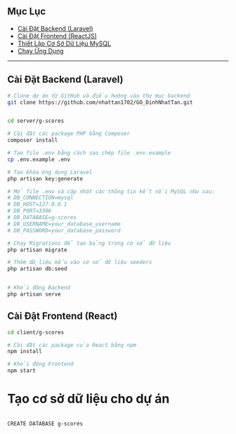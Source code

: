 

## Mục Lục
- [Cài Đặt Backend (Laravel)](#cài-đặt-backend-laravel)
- [Cài Đặt Frontend (ReactJS)](#cài-đặt-frontend-reactjs)
- [Thiết Lập Cơ Sở Dữ Liệu MySQL](#thiết-lập-cơ-sở-dữ-liệu-mysql)
- [Chạy Ứng Dụng](#chạy-ứng-dụng)

---

## Cài Đặt Backend (Laravel)
```bash
# Clone dự án từ GitHub và điều hướng vào thư mục backend
git clone https://github.com/nhattan1702/GO_DinhNhatTan.git


cd server/g-scores

# Cài đặt các package PHP bằng Composer
composer install

# Tạo file .env bằng cách sao chép file .env.example
cp .env.example .env

# Tạo khóa ứng dụng Laravel
php artisan key:generate

# Mở file .env và cập nhật các thông tin kết nối MySQL như sau:
# DB_CONNECTION=mysql
# DB_HOST=127.0.0.1
# DB_PORT=3306
# DB_DATABASE=g-scores
# DB_USERNAME=your_database_username
# DB_PASSWORD=your_database_password

# Chạy Migrations để tạo bảng trong cơ sở dữ liệu
php artisan migrate

# Thêm dữ liệu mẫu vào cơ sở dữ liệu seeders
php artisan db:seed


# Khởi động Backend
php artisan serve
```

## Cài Đặt Frontend (React)
```bash
cd client/g-scores

# Cài đặt các package của React bằng npm
npm install

# Khởi động Frontend
npm start

```
# Tạo cơ sở dữ liệu cho dự án
```bash

CREATE DATABASE g-scores

